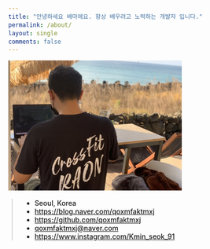 ```yaml
---
title: "안녕하세요 배마에요. 항상 배우려고 노력하는 개발자 입니다."
permalink: /about/
layout: single
comments: false
---
```


<div>
    <img src="/assets/images/jeju_kms.jpg" alt="about_meee" width="70%" min-width="700px" itemprop="image">
</div>

<div style="border-left: 2px solid rgba(199, 198, 198, 0.7); margin: 0.5em 0 0 0.5em; padding-left: 1.5em; font-weight: 500;">
    <ul class="author__urls social-icons">
        <li itemprop="homeLocation" itemscope itemtype="https://schema.org/Place">
          <i class="fas fa-fw fa-map-marker-alt" aria-hidden="true"></i> <span itemprop="name">  Seoul, Korea</span>
        </li>
        <li>
          <a href="https://blog.naver.com/qoxmfaktmxj" itemprop="sameAs" rel="nofollow noopener noreferrer">
            <i class="fas fa-fw fa-link" aria-hidden="true"></i><span class="label">  https://blog.naver.com/qoxmfaktmxj</span>
          </a>
        </li>
        <li>
          <a href="https://github.com/qoxmfaktmxj" itemprop="sameAs" rel="nofollow noopener noreferrer">
            <i class="fab fa-fw fa-github" aria-hidden="true"></i><span class="label">  https://github.com/qoxmfaktmxj</span>
          </a>
        </li>
        <li>
          <a href="mailto:qoxmfaktmxj@naver.com">
            <meta itemprop="email" content="qoxmfaktmxj@naver.com" />
            <i class="fas fa-fw fa-envelope-square" aria-hidden="true"></i><span class="label">  qoxmfaktmxj@naver.com</span>
          </a>
        </li>
        <li>
          <a href="https://www.instagram.com/Kmin_seok_91" itemprop="sameAs" rel="nofollow noopener noreferrer">
            <i class="fab fa-fw fa-instagram" aria-hidden="true"></i><span class="label">  https://www.instagram.com/Kmin_seok_91</span>
          </a>
        </li>        
    </ul>
  </div>
